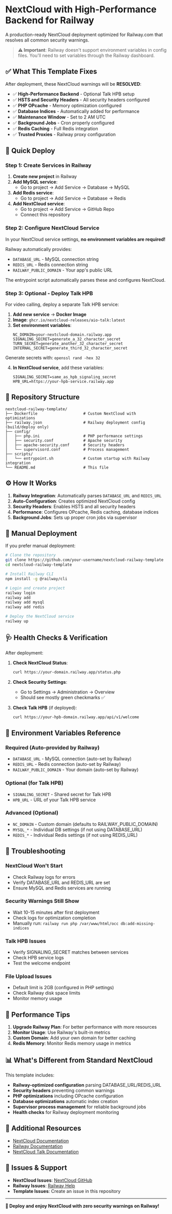 # NextCloud with High-Performance Backend for Railway

A production-ready NextCloud deployment optimized for Railway.com that resolves all common security warnings.

> **⚠️ Important**: Railway doesn't support environment variables in config files. You'll need to set variables through the Railway dashboard.

## ✅ What This Template Fixes

After deployment, these NextCloud warnings will be **RESOLVED**:

- ✅ **High-Performance Backend** - Optional Talk HPB setup
- ✅ **HSTS and Security Headers** - All security headers configured
- ✅ **PHP OPcache** - Memory optimization configured  
- ✅ **Database Indices** - Automatically added for performance
- ✅ **Maintenance Window** - Set to 2 AM UTC
- ✅ **Background Jobs** - Cron properly configured
- ✅ **Redis Caching** - Full Redis integration
- ✅ **Trusted Proxies** - Railway proxy configuration

## 🚀 Quick Deploy

### Step 1: Create Services in Railway

1. **Create new project** in Railway
2. **Add MySQL service**: 
   - Go to project → Add Service → Database → MySQL
3. **Add Redis service**:
   - Go to project → Add Service → Database → Redis
4. **Add NextCloud service**:
   - Go to project → Add Service → GitHub Repo
   - Connect this repository

### Step 2: Configure NextCloud Service

In your NextCloud service settings, **no environment variables are required!** 

Railway automatically provides:
- `DATABASE_URL` - MySQL connection string
- `REDIS_URL` - Redis connection string  
- `RAILWAY_PUBLIC_DOMAIN` - Your app's public URL

The entrypoint script automatically parses these and configures NextCloud.

### Step 3: Optional - Deploy Talk HPB

For video calling, deploy a separate Talk HPB service:

1. **Add new service** → **Docker Image**
2. **Image**: `ghcr.io/nextcloud-releases/aio-talk:latest`
3. **Set environment variables**:
   ```
   NC_DOMAIN=your-nextcloud-domain.railway.app
   SIGNALING_SECRET=generate_a_32_character_secret
   TURN_SECRET=generate_another_32_character_secret
   INTERNAL_SECRET=generate_third_32_character_secret
   ```

Generate secrets with: `openssl rand -hex 32`

4. **In NextCloud service**, add these variables:
   ```
   SIGNALING_SECRET=same_as_hpb_signaling_secret
   HPB_URL=https://your-hpb-service.railway.app
   ```

## 📁 Repository Structure

```
nextcloud-railway-template/
├── Dockerfile                    # Custom NextCloud with optimizations
├── railway.json                  # Railway deployment config (build/deploy only)
├── config/
│   ├── php.ini                   # PHP performance settings
│   ├── security.conf             # Apache security
│   ├── apache-security.conf      # Security headers
│   └── supervisord.conf          # Process management
├── scripts/
│   └── entrypoint.sh             # Custom startup with Railway integration
└── README.md                     # This file
```

## ⚙️ How It Works

1. **Railway Integration**: Automatically parses `DATABASE_URL` and `REDIS_URL`
2. **Auto-Configuration**: Creates optimized NextCloud config
3. **Security Headers**: Enables HSTS and all security headers
4. **Performance**: Configures OPcache, Redis caching, database indices
5. **Background Jobs**: Sets up proper cron jobs via supervisor

## 🔧 Manual Deployment

If you prefer manual deployment:

```bash
# Clone the repository
git clone https://github.com/your-username/nextcloud-railway-template
cd nextcloud-railway-template

# Install Railway CLI
npm install -g @railway/cli

# Login and create project
railway login
railway add
railway add mysql
railway add redis

# Deploy the NextCloud service
railway up
```

## 🩺 Health Checks & Verification

After deployment:

1. **Check NextCloud Status**:
   ```bash
   curl https://your-domain.railway.app/status.php
   ```

2. **Check Security Settings**:
   - Go to Settings → Administration → Overview
   - Should see mostly green checkmarks ✅

3. **Check Talk HPB** (if deployed):
   ```bash
   curl https://your-hpb-domain.railway.app/api/v1/welcome
   ```

## 🔧 Environment Variables Reference

### Required (Auto-provided by Railway)
- `DATABASE_URL` - MySQL connection (auto-set by Railway)
- `REDIS_URL` - Redis connection (auto-set by Railway)
- `RAILWAY_PUBLIC_DOMAIN` - Your domain (auto-set by Railway)

### Optional (for Talk HPB)
- `SIGNALING_SECRET` - Shared secret for Talk HPB
- `HPB_URL` - URL of your Talk HPB service

### Advanced (Optional)
- `NC_DOMAIN` - Custom domain (defaults to RAILWAY_PUBLIC_DOMAIN)
- `MYSQL_*` - Individual DB settings (if not using DATABASE_URL)
- `REDIS_*` - Individual Redis settings (if not using REDIS_URL)

## 🐛 Troubleshooting

### NextCloud Won't Start
- Check Railway logs for errors
- Verify DATABASE_URL and REDIS_URL are set
- Ensure MySQL and Redis services are running

### Security Warnings Still Show
- Wait 10-15 minutes after first deployment
- Check logs for optimization completion
- Manually run: `railway run php /var/www/html/occ db:add-missing-indices`

### Talk HPB Issues
- Verify SIGNALING_SECRET matches between services
- Check HPB service logs
- Test the welcome endpoint

### File Upload Issues
- Default limit is 2GB (configured in PHP settings)
- Check Railway disk space limits
- Monitor memory usage

## 🚀 Performance Tips

1. **Upgrade Railway Plan**: For better performance with more resources
2. **Monitor Usage**: Use Railway's built-in metrics
3. **Custom Domain**: Add your own domain for better caching
4. **Redis Memory**: Monitor Redis memory usage in metrics

## 📊 What's Different from Standard NextCloud

This template includes:

- **Railway-optimized configuration** parsing DATABASE_URL/REDIS_URL
- **Security headers** preventing common warnings
- **PHP optimizations** including OPcache configuration
- **Database optimizations** automatic index creation
- **Supervisor process management** for reliable background jobs
- **Health checks** for Railway deployment monitoring

## 📖 Additional Resources

- [NextCloud Documentation](https://docs.nextcloud.com/)
- [Railway Documentation](https://docs.railway.com/)
- [NextCloud Talk Documentation](https://nextcloud-talk.readthedocs.io/)

## 🐛 Issues & Support

- **NextCloud Issues**: [NextCloud GitHub](https://github.com/nextcloud/server)
- **Railway Issues**: [Railway Help](https://help.railway.app/)
- **Template Issues**: Create an issue in this repository

---

**🎉 Deploy and enjoy NextCloud with zero security warnings on Railway!**
